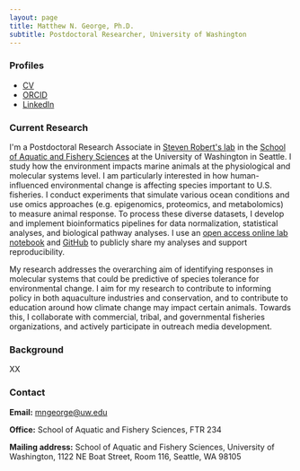 ```yaml
---
layout: page
title: Matthew N. George, Ph.D.
subtitle: Postdoctoral Researcher, University of Washington
---
```


### Profiles
- [CV](/CV/Matthew_N_George_CV_2020.pdf)
- [ORCID](https://orcid.org/0000-0003-1264-8667)
- [LinkedIn](https://www.linkedin.com/in/matt-george-65a4b94b/)


### Current Research 

I'm a Postdoctoral Research Associate in [Steven Robert's lab](http://faculty.washington.edu/sr320/) in the [School of Aquatic and Fishery Sciences](https://fish.uw.edu/) at the University of Washington in Seattle. I study how the environment impacts marine animals at the physiological and molecular systems level. I am particularly interested in how human-influenced environmental change is affecting species important to U.S. fisheries. I conduct experiments that simulate various ocean conditions and use omics approaches (e.g. epigenomics, proteomics, and metabolomics) to measure animal response. To process these diverse datasets, I develop and implement bioinformatics pipelines for data normalization, statistical analyses, and biological pathway analyses. I use an [open access online lab notebook](https://mattgeorgephd.github.io//notebook/) and [GitHub](https://mattgeorgephd.github.io/) to publicly share my analyses and support reproducibility.

My research addresses the overarching aim of identifying responses in molecular systems that could be predictive of species tolerance for environmental change. I aim for my research to contribute to informing policy in both aquaculture industries and conservation, and to contribute to education around how climate change may impact certain animals. Towards this, I collaborate with commercial, tribal, and governmental fisheries organizations, and actively participate in outreach media development.

### Background

XX


### Contact
 **Email:** [mngeorge@uw.edu](mailto:mngeorge@uw.edu)  

 **Office:** School of Aquatic and Fishery Sciences, FTR 234  
 
 **Mailing address:** School of Aquatic and Fishery Sciences, University of Washington, 1122 NE Boat Street, Room 116, Seattle, WA 98105
